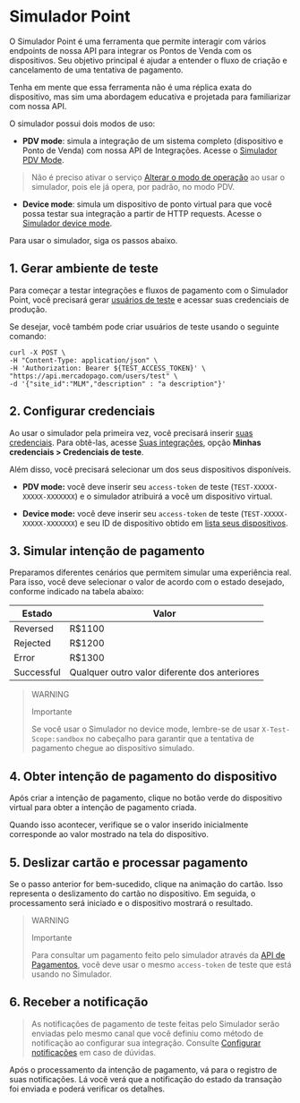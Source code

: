 # Simulador Point

O Simulador Point é uma ferramenta que permite interagir com vários endpoints de nossa API para integrar os Pontos de Venda com os dispositivos. Seu objetivo principal é ajudar a entender o fluxo de criação e cancelamento de uma tentativa de pagamento.

Tenha em mente que essa ferramenta não é uma réplica exata do dispositivo, mas sim uma abordagem educativa e projetada para familiarizar com nossa API.

O simulador possui dois modos de uso:

* **PDV mode**: simula a integração de um sistema completo (dispositivo e Ponto de Venda) com nossa API de Integrações. Acesse o [Simulador PDV Mode](https://api.mercadopago.com/point/integrator-simulator/sandbox/?ignoreapidoc=true).

 > Não é preciso ativar o serviço [Alterar o modo de operação](/developers/pt/reference/integrations_api/_point_integration-api_devices_device-id/patch) ao usar o simulador, pois ele já opera, por padrão, no modo PDV.

* **Device mode**: simula um dispositivo de ponto virtual para que você possa testar sua integração a partir de HTTP requests. Acesse o [Simulador device mode](https://api.mercadopago.com/point/integrator-simulator/sandbox/device?ignoreapidoc=true).


Para usar o simulador, siga os passos abaixo.

## 1. Gerar ambiente de teste

Para começar a testar integrações e fluxos de pagamento com o Simulador Point, você precisará gerar [usuários de teste](developers/pt/docs/mp-point/additional-content/your-integrations/test/accounts) e acessar suas credenciais de produção.

Se desejar, você também pode criar usuários de teste usando o seguinte comando:

``` curl
curl -X POST \
-H "Content-Type: application/json" \
-H 'Authorization: Bearer ${TEST_ACCESS_TOKEN}' \
"https://api.mercadopago.com/users/test" \
-d '{"site_id":"MLM","description" : "a description"}'
```

## 2. Configurar credenciais

Ao usar o simulador pela primeira vez, você precisará inserir [suas credenciais](https://www.mercadopago[FAKER][URL][DOMAIN]/developers/panel/credentials). Para obtê-las, acesse [Suas integrações](https://www.mercadopago[FAKER][URL][DOMAIN]/developers/panel/applications), opção **Minhas credenciais > Credenciais de teste**.

Além disso, você precisará selecionar um dos seus dispositivos disponíveis.

* **PDV mode:** você deve inserir seu `access-token` de teste (`TEST-XXXXX-XXXXX-XXXXXXX`) e o simulador atribuirá a você um dispositivo virtual.

* **Device mode:** você deve inserir seu `access-token` de teste (`TEST-XXXXX-XXXXX-XXXXXXX`) e seu ID de dispositivo obtido em [lista seus dispositivos](/developers/pt/docs/mp-point/integration-configuration/integrate-with-pdv/payment-processing).

## 3. Simular intenção de pagamento

Preparamos diferentes cenários que permitem simular uma experiência real. Para isso, você deve selecionar o valor de acordo com o estado desejado, conforme indicado na tabela abaixo:

| Estado | Valor |
|---|---|
| Reversed | R$1100 |
| Rejected | R$1200 |
| Error | R$1300 |
| Successful | Qualquer outro valor diferente dos anteriores |

> WARNING
>
> Importante
>
> Se você usar o Simulador no device mode, lembre-se de usar `X-Test-Scope:sandbox` no cabeçalho para garantir que a tentativa de pagamento chegue ao dispositivo simulado.


## 4. Obter intenção de pagamento do dispositivo

Após criar a intenção de pagamento, clique no botão verde do dispositivo virtual para obter a intenção de pagamento criada.

Quando isso acontecer, verifique se o valor inserido inicialmente corresponde ao valor mostrado na tela do dispositivo.


## 5. Deslizar cartão e processar pagamento

Se o passo anterior for bem-sucedido, clique na animação do cartão. Isso representa o deslizamento do cartão no dispositivo. Em seguida, o processamento será iniciado e o dispositivo mostrará o resultado.

> WARNING
>
> Importante
>
> Para consultar um pagamento feito pelo simulador através da [API de Pagamentos](/developers/pt/reference/payments/_payments_id/get), você deve usar o mesmo `access-token` de teste que está usando no Simulador.


## 6. Receber a notificação

> As notificações de pagamento de teste feitas pelo Simulador serão enviadas pelo mesmo canal que você definiu como método de notificação ao configurar sua integração. Consulte [Configurar notificações](/developers/pt/docs/mp-point/integration-configuration/integrate-with-pdv/notifications) em caso de dúvidas.

Após o processamento da intenção de pagamento, vá para o registro de suas notificações. Lá você verá que a notificação do estado da transação foi enviada e poderá verificar os detalhes.